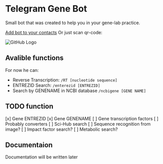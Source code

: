 # Telegram Gene Bot
Small bot that was created to help you in your gene-lab practice.

[Add bot to your contacts](http://telegram.me/genetics_bot)
Or just scan qr-code:

![GitHub Logo](https://chart.googleapis.com/chart?cht=qr&chl=http%3A%2F%2Ftelegram.me%2Fgenetics_bot&chs=180x180&choe=UTF-8&chld=L|2)


## Avalible functions

For now he can:
- Reverse Transcription: ```/RT [nucleotide sequence]```
- ENTREZID Search: ```/enterezid [ENTREZID]```
- Search by GENENAME in NCBI database ```/ncbigene [GENE NAME] ```

## TODO function
[x] Gene ENTREZID
[x] Gene GENENAME
[ ] Gene transcription factors
[ ] Probably converters
[ ] Sci-Hub search
[ ] Sequence recognition from image?
[ ] Impact factor search?
[ ] Metabolic search?
## Documentaion

Documentation will be written later
